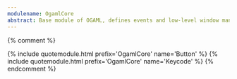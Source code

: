 ```yaml
---
modulename: OgamlCore
abstract: Base module of OGAML, defines events and low-level window management
---
```


{% comment %}
<!-- We can uncomment this when the problem is solved -->
{% include quotemodule.html prefix='OgamlCore' name='Button' %}
{% include quotemodule.html prefix='OgamlCore' name='Keycode' %}
{% endcomment %}
